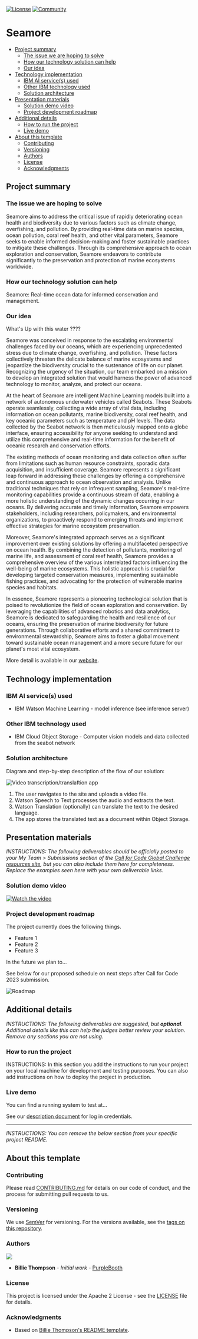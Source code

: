 [![License](https://img.shields.io/badge/License-Apache2-blue.svg)](https://www.apache.org/licenses/LICENSE-2.0) [![Community](https://img.shields.io/badge/Join-Community-blue)](https://developer.ibm.com/callforcode/solutions/projects/get-started/)

# Seamore

- [Project summary](#project-summary)
  - [The issue we are hoping to solve](#the-issue-we-are-hoping-to-solve)
  - [How our technology solution can help](#how-our-technology-solution-can-help)
  - [Our idea](#our-idea)
- [Technology implementation](#technology-implementation)
  - [IBM AI service(s) used](#ibm-ai-services-used)
  - [Other IBM technology used](#other-ibm-technology-used)
  - [Solution architecture](#solution-architecture)
- [Presentation materials](#presentation-materials)
  - [Solution demo video](#solution-demo-video)
  - [Project development roadmap](#project-development-roadmap)
- [Additional details](#additional-details)
  - [How to run the project](#how-to-run-the-project)
  - [Live demo](#live-demo)
- [About this template](#about-this-template)
  - [Contributing](#contributing)
  - [Versioning](#versioning)
  - [Authors](#authors)
  - [License](#license)
  - [Acknowledgments](#acknowledgments)


## Project summary

### The issue we are hoping to solve

Seamore aims to address the critical issue of rapidly deteriorating ocean health and biodiversity due to various factors such as climate change, overfishing, and pollution. By providing real-time data on marine species, ocean pollution, coral reef health, and other vital parameters, Seamore seeks to enable informed decision-making and foster sustainable practices to mitigate these challenges. Through its comprehensive approach to ocean exploration and conservation, Seamore endeavors to contribute significantly to the preservation and protection of marine ecosystems worldwide.

### How our technology solution can help

Seamore: Real-time ocean data for informed conservation and management.

### Our idea
What's Up with this water ????

Seamore was conceived in response to the escalating environmental challenges faced by our oceans, which are experiencing unprecedented stress due to climate change, overfishing, and pollution. These factors collectively threaten the delicate balance of marine ecosystems and jeopardize the biodiversity crucial to the sustenance of life on our planet. Recognizing the urgency of the situation, our team embarked on a mission to develop an integrated solution that would harness the power of advanced technology to monitor, analyze, and protect our oceans.

At the heart of Seamore are intelligent Machine Learning models built into a network of autonomous underwater vehicles called Seabots. These Seabots operate seamlessly, collecting a wide array of vital data, including information on ocean pollutants, marine biodiversity, coral reef health, and key oceanic parameters such as temperature and pH levels. The data collected by the Seabot network is then meticulously mapped onto a globe interface, ensuring accessibility for anyone seeking to understand and utilize this comprehensive and real-time information for the benefit of oceanic research and conservation efforts.

The existing methods of ocean monitoring and data collection often suffer from limitations such as human resource constraints, sporadic data acquisition, and insufficient coverage. Seamore represents a significant leap forward in addressing these challenges by offering a comprehensive and continuous approach to ocean observation and analysis. Unlike traditional techniques that rely on infrequent sampling, Seamore's real-time monitoring capabilities provide a continuous stream of data, enabling a more holistic understanding of the dynamic changes occurring in our oceans. By delivering accurate and timely information, Seamore empowers stakeholders, including researchers, policymakers, and environmental organizations, to proactively respond to emerging threats and implement effective strategies for marine ecosystem preservation.

Moreover, Seamore's integrated approach serves as a significant improvement over existing solutions by offering a multifaceted perspective on ocean health. By combining the detection of pollutants, monitoring of marine life, and assessment of coral reef health, Seamore provides a comprehensive overview of the various interrelated factors influencing the well-being of marine ecosystems. This holistic approach is crucial for developing targeted conservation measures, implementing sustainable fishing practices, and advocating for the protection of vulnerable marine species and habitats.

In essence, Seamore represents a pioneering technological solution that is poised to revolutionize the field of ocean exploration and conservation. By leveraging the capabilities of advanced robotics and data analytics, Seamore is dedicated to safeguarding the health and resilience of our oceans, ensuring the preservation of marine biodiversity for future generations. Through collaborative efforts and a shared commitment to environmental stewardship, Seamore aims to foster a global movement toward sustainable ocean management and a more secure future for our planet's most vital ecosystem.

More detail is available in our [website](https://www.seamore.earth/).

## Technology implementation

### IBM AI service(s) used

- IBM Watson Machine Learning - model inference (see inference server)

### Other IBM technology used

- IBM Cloud Object Storage - Computer vision models and data collected from the seabot network

### Solution architecture

Diagram and step-by-step description of the flow of our solution:

![Video transcription/translaftion app](https://developer.ibm.com/developer/tutorials/cfc-starter-kit-speech-to-text-app-example/images/cfc-covid19-remote-education-diagram-2.png)

1. The user navigates to the site and uploads a video file.
2. Watson Speech to Text processes the audio and extracts the text.
3. Watson Translation (optionally) can translate the text to the desired language.
4. The app stores the translated text as a document within Object Storage.

## Presentation materials

_INSTRUCTIONS: The following deliverables should be officially posted to your My Team > Submissions section of the [Call for Code Global Challenge resources site](https://cfc-prod.skillsnetwork.site/), but you can also include them here for completeness. Replace the examples seen here with your own deliverable links._

### Solution demo video

[![Watch the video](https://raw.githubusercontent.com/Liquid-Prep/Liquid-Prep/main/images/readme/IBM-interview-video-image.png)](https://youtu.be/vOgCOoy_Bx0)

### Project development roadmap

The project currently does the following things.

- Feature 1
- Feature 2
- Feature 3

In the future we plan to...

See below for our proposed schedule on next steps after Call for Code 2023 submission.

![Roadmap](./images/roadmap.jpg)

## Additional details

_INSTRUCTIONS: The following deliverables are suggested, but **optional**. Additional details like this can help the judges better review your solution. Remove any sections you are not using._

### How to run the project

INSTRUCTIONS: In this section you add the instructions to run your project on your local machine for development and testing purposes. You can also add instructions on how to deploy the project in production.

### Live demo

You can find a running system to test at...

See our [description document](./docs/DESCRIPTION.md) for log in credentials.

---

_INSTRUCTIONS: You can remove the below section from your specific project README._

## About this template

### Contributing

Please read [CONTRIBUTING.md](CONTRIBUTING.md) for details on our code of conduct, and the process for submitting pull requests to us.

### Versioning

We use [SemVer](http://semver.org/) for versioning. For the versions available, see the [tags on this repository](https://github.com/your/project/tags).

### Authors

<a href="https://github.com/Call-for-Code/Project-Sample/graphs/contributors">
  <img src="https://contributors-img.web.app/image?repo=Call-for-Code/Project-Sample" />
</a>

- **Billie Thompson** - _Initial work_ - [PurpleBooth](https://github.com/PurpleBooth)

### License

This project is licensed under the Apache 2 License - see the [LICENSE](LICENSE) file for details.

### Acknowledgments

- Based on [Billie Thompson's README template](https://gist.github.com/PurpleBooth/109311bb0361f32d87a2).
